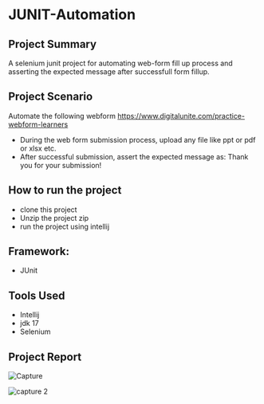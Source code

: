 # JUNIT-Automation

## Project Summary 
A selenium junit project for automating web-form fill up process and asserting the expected message after successfull form fillup.

## Project Scenario
Automate the following webform
https://www.digitalunite.com/practice-webform-learners
- During the web form submission process, upload any file like ppt or pdf or xlsx etc.
- After successful submission, assert the expected message as: Thank you for your submission!

## How to run the project
- clone this project
- Unzip the project zip
- run the project using intellij

## Framework:
- JUnit

## Tools Used
- Intellij
- jdk 17
- Selenium
  
## Project Report
![Capture](https://github.com/Sayma-Mahjuba/Webform-Automation-JUnit/assets/67679589/2c634892-2914-4f32-97eb-0ab749d20c8a)

![capture 2](https://github.com/Sayma-Mahjuba/Webform-Automation-JUnit/assets/67679589/60e6bf31-6977-4281-9933-7df57f04cfe5)


